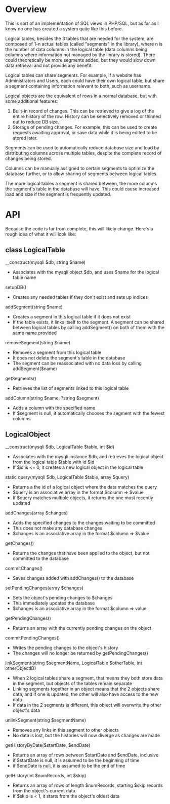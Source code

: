 Overview
========
This is sort of an implementation of SQL views in PHP/SQL, but as far as I know no one has created a system quite like this before.

Logical tables, besides the 3 tables that are needed for the system, are composed of 1-n actual tables (called "segments" in the library), where n is the number of data columns in the logical 
table (data columns being columns where information not managed by the library is stored). There could theoretically be more segments added, but they would slow down data retrieval and not provide any 
benefit.

Logical tables can share segments. For example, if a website has Administrators and Users, each could have their own logical table, but share a segment containing information relevant to both, such as 
username.



Logical objects are the equivalent of rows in a normal database, but with some additional features:

1. Built-in record of changes. This can be retrieved to give a log of the entire history of the row. History can be selectively removed or thinned out to reduce DB size.
2. Storage of pending changes. For example, this can be used to create requests awaiting approval, or save data while it is being edited to be stored later.



Segments can be used to automatically reduce database size and load by distributing columns across multiple tables, despite the complete record of changes being stored.

Columns can be manually assigned to certain segments to optimize the database further, or to allow sharing of segments between logical tables.

The more logical tables a segment is shared between, the more columns the segment's table in the database will have. This could cause increased load and size if the segment is frequently updated.

API
===
Because the code is far from complete, this will likely change. Here's a rough idea of what it will look like:

class LogicalTable
------------------
__construct(mysqli $db, string $name)

* Associates with the mysqli object $db, and uses $name for the logical table name

setupDB()

* Creates any needed tables if they don't exist and sets up indices

addSegment(string $name)

* Creates a segment in this logical table if it does not exist
* If the table exists, it links itself to the segment. A segment can be shared between logical tables by calling addSegment() on both of them with the same name provided

removeSegment(string $name)

* Removes a segment from this logical table
* It does not delete the segment's table in the database
* The segment can be reassociated with no data loss by calling addSegment($name)

getSegments()

* Retrieves the list of segments linked to this logical table

addColumn(string $name, ?string $segment)

* Adds a column with the specified name
* If $segment is null, it automatically chooses the segment with the fewest columns

LogicalObject
-------------

__construct(mysqli $db, LogicalTable $table, int $id)

* Associates with the mysqli instance $db, and retrieves the logical object from the logical table $table with id $id
* If $id is <= 0, it creates a new logical object in the logical table

static query(mysqli $db, LogicalTable $table, array $query)

* Returns a the id of a logical object where the data matches the query
* $query is an associative array in the format $column => $value
* If $query matches multiple objects, it returns the one most recently updated

addChanges(array $changes)

* Adds the specified changes to the changes waiting to be committed
* This does not make any database changes
* $changes is an associative array in the format $column => $value

getChanges()

* Returns the changes that have been applied to the object, but not committed to the database

commitChanges()

* Saves changes added with addChanges() to the database

setPendingChanges(array $changes)

* Sets the object's pending changes to $changes
* This immediately updates the database
* $changes is an associative array in the format $column => value

getPendingChanges()

* Returns an array with the currently pending changes on the object

commitPendingChanges()

* Writes the pending changes to the object's history
* The changes will no longer be returned by getPendingChanges()

linkSegment(string $segmentName, LogicalTable $otherTable, int otherObjectID)

* When 2 logical tables share a segment, that means they both store data in the segment, but objects of the tables remain separate
* Linking segments together in an object means that the 2 objects share data, and if one is updated, the other will also have access to the new data
* If data in the 2 segments is different, this object will overwrite the other object's data

unlinkSegment(string $segmentName)

* Removes any links in this segment to other objects
* No data is lost, but the histories will now diverge as changes are made

getHistoryByDate($startDate, $endDate)

* Returns an array of rows between $startDate and $endDate, inclusive
* if $startDate is null, it is assumed to be the beginning of time
* if $endDate is null, it is assumed to be the end of time

getHistory(int $numRecords, int $skip)

* Returns an array of rows of length $numRecords, starting $skip records from the object's current data
* If $skip is < 1, it starts from the object's oldest data
